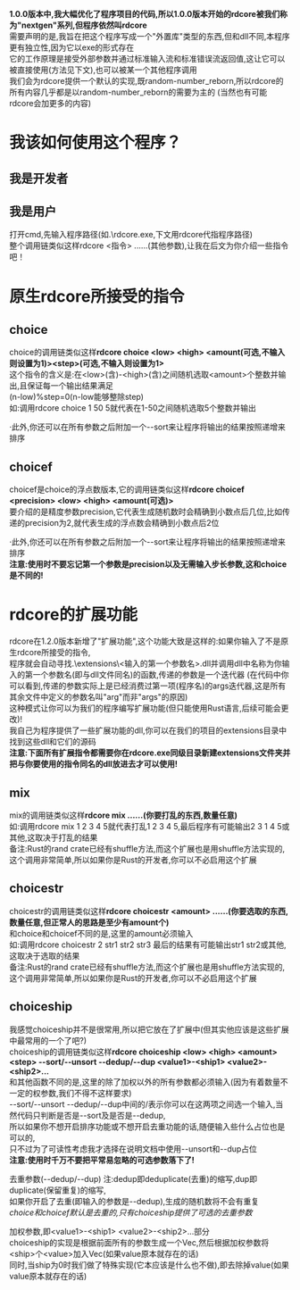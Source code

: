 **1.0.0版本中,我大幅优化了程序项目的代码,所以1.0.0版本开始的rdcore被我们称为"nextgen"系列,但程序依然叫rdcore**<br>
需要声明的是,我旨在把这个程序写成一个"外置库"类型的东西,但和dll不同,本程序更有独立性,因为它以exe的形式存在<br>
它的工作原理是接受外部参数并通过标准输入流和标准错误流返回值,这让它可以被直接使用(方法见下文),也可以被某一个其他程序调用<br>
我们会为rdcore提供一个默认的实现,既random-number_reborn,所以rdcore的所有内容几乎都是以random-number_reborn的需要为主的
(当然也有可能rdcore会加更多的内容)
# 我该如何使用这个程序？
## 我是开发者
## 我是用户
打开cmd,先输入程序路径(如.\rdcore.exe,下文用rdcore代指程序路径)<br>
整个调用链类似这样rdcore <指令> ......(其他参数),让我在后文为你介绍一些指令吧！
# 原生rdcore所接受的指令
## choice
choice的调用链类似这样**rdcore choice \<low\> \<high\> \<amount(可选,不输入则设置为1)\>\<step\>(可选,不输入则设置为1>**<br>
这个指令的含义是:在\<low\>(含)-\<high\>(含)之间随机选取\<amount\>个整数并输出,且保证每一个输出结果满足<br>(n-low)%step=0(n-low能够整除step)<br>
如:调用rdcore choice 1 50 5就代表在1-50之间随机选取5个整数并输出<br>

·此外,你还可以在所有参数之后附加一个--sort来让程序将输出的结果按照递增来排序<br>
## choicef
choicef是choice的浮点数版本,它的调用链类似这样**rdcore choicef \<precision\> \<low\> \<high\> \<amount(可选)\>** <br>
要介绍的是精度参数precision,它代表生成随机数时会精确到小数点后几位,比如传递的precision为2,就代表生成的浮点数会精确到小数点后2位<br>

·此外,你还可以在所有参数之后附加一个--sort来让程序将输出的结果按照递增来排序<br>
**注意:使用时不要忘记第一个参数是precision以及无需输入步长参数,这和choice是不同的!**
# rdcore的扩展功能
rdcore在1.2.0版本新增了"扩展功能",这个功能大致是这样的:如果你输入了不是原生rdcore所接受的指令,<br>
程序就会自动寻找.\\extensions\\<输入的第一个参数名>.dll并调用dll中名称为你输入的第一个参数名(即与dll文件同名)的函数,传递的参数是一个迭代器
(在代码中你可以看到,传递的参数实际上是已经消费过第一项(程序名)的args迭代器,这是所有其余文件中定义的参数名叫"arg"而非"args"的原因) <br>
这种模式让你可以为我们的程序编写扩展功能(但只能使用Rust语言,后续可能会更改)! <br>
我自己为程序提供了一些扩展功能的dll,你可以在我们的项目的extensions目录中找到这些dll和它们的源码 <br>
**注意:下面所有扩展指令都需要你在rdcore.exe同级目录新建extensions文件夹并把与你要使用的指令同名的dll放进去才可以使用!**
## mix
mix的调用链类似这样**rdcore mix ......(你要打乱的东西,数量任意)** <br>
如:调用rdcore mix 1 2 3 4 5就代表打乱1 2 3 4 5,最后程序有可能输出2 3 1 4 5或其他,这取决于打乱的结果<br>
备注:Rust的rand crate已经有shuffle方法,而这个扩展也是用shuffle方法实现的,这个调用非常简单,所以如果你是Rust的开发者,你可以不必启用这个扩展
## choicestr
choicestr的调用链类似这样**rdcore choicestr \<amount\> ......(你要选取的东西,数量任意,但正常人的思路是至少有amount个)** <br>
和choice和choicef不同的是,这里的amount必须输入<br>
如:调用rdcore choicestr 2 str1 str2 str3 最后的结果有可能输出str1 str2或其他,这取决于选取的结果<br>
备注:Rust的rand crate已经有shuffle方法,而这个扩展也是用shuffle方法实现的,这个调用非常简单,所以如果你是Rust的开发者,你可以不必启用这个扩展
## choiceship
我感觉choiceship并不是很常用,所以把它放在了扩展中(但其实他应该是这些扩展中最常用的一个了吧?)<br>
choiceship的调用链类似这样**rdcore choiceship \<low\> \<high\> \<amount\> \<step\> --sort/--unsort --dedup/--dup \<value1\>-\<ship1\> \<value2\>-\<ship2\>...** <br>
和其他函数不同的是,这里的除了加权以外的所有参数都必须输入(因为有着数量不一定的权参数,我们不得不这样要求)<br>
--sort/--unsort --dedup/--dup中间的/表示你可以在这两项之间选一个输入,当然代码只判断是否是--sort及是否是--dedup,<br>
所以如果你不想开启排序功能或不想开启去重功能的话,随便输入些什么占位也是可以的,<br>
只不过为了可读性考虑我才选择在说明文档中使用--unsort和--dup占位<br>
**注意:使用时千万不要把平常易忽略的可选参数落下了!**

去重参数(--dedup/--dup) 注:dedup即deduplicate(去重)的缩写,dup即duplicate(保留重复)的缩写,<br>
如果你开启了去重(即输入的参数是--dedup),生成的随机数将不会有重复<br>
*choice和choicef默认是去重的,只有choiceship提供了可选的去重参数*<br>

加权参数,即\<value1\>-\<ship1\> \<value2\>-\<ship2\>...部分<br>
choiceship的实现是根据前面所有的参数生成一个Vec,然后根据加权参数将\<ship\>个\<value\>加入Vec(如果value原本就存在的话)<br>
同时,当ship为0时我们做了特殊实现(它本应该是什么也不做),即去除掉value(如果value原本就存在的话)<br>
